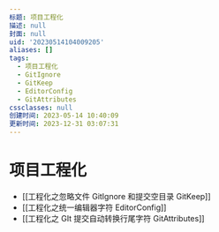 ```yaml
---
标题: 项目工程化
描述: null
封面: null
uid: '20230514104009205'
aliases: []
tags:
  - 项目工程化
  - GitIgnore
  - GitKeep
  - EditorConfig
  - GitAttributes
cssclasses: null
创建时间: 2023-05-14 10:40:09
更新时间: 2023-12-31 03:07:31
---
```


# 项目工程化

- [[工程化之忽略文件 GitIgnore 和提交空目录 GitKeep]]
- [[工程化之统一编辑器字符 EditorConfig]]
- [[工程化之 GIt 提交自动转换行尾字符 GitAttributes]]
